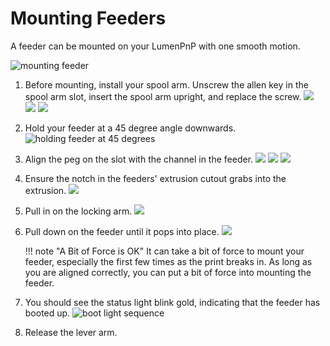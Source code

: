 # Mounting Feeders

A feeder can be mounted on your LumenPnP with one smooth motion.

![mounting feeder](img/mounting.gif)

1. Before mounting, install your spool arm. Unscrew the allen key in the spool arm slot, insert the spool arm upright, and replace the screw.
   ![](img/IMG_2146.JPG)
   ![](img/IMG_2147.JPG)
   ![](img/IMG_2149.JPG)
2. Hold your feeder at a 45 degree angle downwards.
    ![holding feeder at 45 degrees](img/IMG_2150.JPG)
3. Align the peg on the slot with the channel in the feeder.
   ![](img/alignment-slot.JPG)
   ![](img/IMG_2175.JPG)
   ![](img/IMG_2156.JPG)
4. Ensure the notch in the feeders' extrusion cutout grabs into the extrusion.
   ![](img/IMG_2158.JPG)
5. Pull in on the locking arm.
   ![](img/IMG_2159.JPG)
6. Pull down on the feeder until it pops into place.
   ![](img/IMG_2161.JPG)
   
    !!! note "A Bit of Force is OK"
        It can take a bit of force to mount your feeder, especially the first few times as the print breaks in. As long as you are aligned correctly, you can put a bit of force into mounting the feeder.

1. You should see the status light blink gold, indicating that the feeder has booted up.
   ![boot light sequence](img/boot-lights.gif)

7. Release the lever arm.



